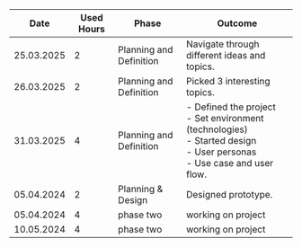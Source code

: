 | Date       | Used Hours | Phase                   | Outcome                                                                 |
|---|---|---|---|
| 25.03.2025 |     2      | Planning and Definition | Navigate through different ideas and topics.                            |
| 26.03.2025 |     2      | Planning and Definition | Picked 3 interesting topics.                                            |
| 31.03.2025 |     4      | Planning and Definition | - Defined the project<br>- Set environment (technologies)<br>- Started design<br>- User personas<br>- Use case and user flow. |
| 05.04.2024 |     2      | Planning & Design       | Designed prototype.                                                     |
| 05.04.2024 |     4     | phase two    | working on project                                                     |
| 10.05.2024 |     4     |  phase two  | working on project                                                     |

